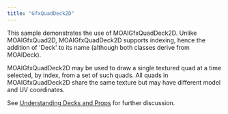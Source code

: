 ```yaml
---
title: "GfxQuadDeck2D"
---
```


This sample demonstrates the use of MOAIGfxQuadDeck2D. Unlike MOAIGfxQuad2D, MOAIGfxQuadDeck2D supports indexing, hence the addition of 'Deck' to its name (although both classes derive from MOAIDeck).

MOAIGfxQuadDeck2D may be used to draw a single textured quad at a time selected, by index, from a set of such quads. All quads in MOAIGfxQuadDeck2D share the same texture but may have different model and UV coordinates.

See [Understanding Decks and Props](understanding-decks-and-props.html) for further discussion.
